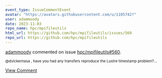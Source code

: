 ```yaml
---
event_type: IssueCommentEvent
avatar: "https://avatars.githubusercontent.com/u/1105742?"
user: adammoody
date: 2023-11-03
repo_name: hpc/mpifileutils
html_url: https://github.com/hpc/mpifileutils/issues/560
repo_url: https://github.com/hpc/mpifileutils
---
```


<a href='https://github.com/adammoody' target='_blank'>adammoody</a> commented on issue <a href='https://github.com/hpc/mpifileutils/issues/560' target='_blank'>hpc/mpifileutils#560</a>.

<small>@dvickernasa , have you had any transfers reproduce the Lustre timestamp problem?...</small>

<a href='https://github.com/hpc/mpifileutils/issues/560' target='_blank'>View Comment</a>